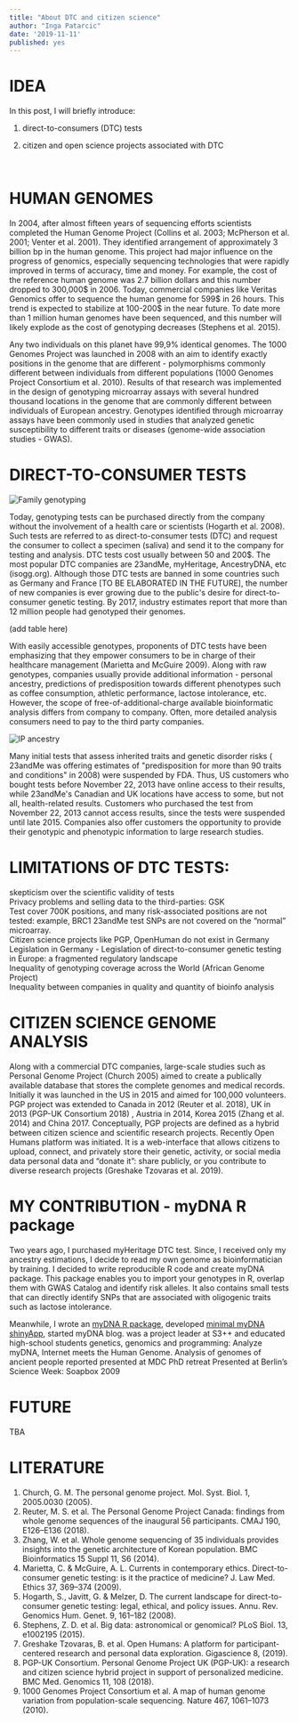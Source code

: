 ```yaml
---
title: "About DTC and citizen science"
author: "Inga Patarcic"
date: '2019-11-11'
published: yes
---
```


 
  
# IDEA 
  
  In this post, I will briefly introduce:

1. direct-to-consumers (DTC) tests

2. citizen and open science projects associated with DTC 

  
<br />

# HUMAN GENOMES

In 2004, after almost fifteen years of sequencing efforts scientists completed the Human Genome Project (Collins et al. 2003; McPherson et al. 2001; Venter et al. 2001). They identified arrangement of approximately 3 billion bp in the human genome. This project had major influence on the progress of genomics, especially sequencing technologies that were rapidly improved in terms of accuracy, time and money. For example, the cost of the reference human genome was 2.7 billion dollars and this number dropped to 300,000$ in 2006. Today, commercial companies like Veritas Genomics offer to sequence the human genome for 599$ in 26 hours. This trend is expected to stabilize at 100-200$ in the near future. To date more than 1 million human genomes have been sequenced, and this number will likely explode as the cost of genotyping decreases  (Stephens et al. 2015).

Any two individuals on this planet have 99,9% identical genomes. The 1000 Genomes Project was launched in 2008 with an aim to identify exactly positions in the genome that are different - polymorphisms commonly different between individuals from different populations (1000 Genomes Project Consortium et al. 2010). Results of that research was implemented in the design of genotyping microarray assays with several hundred thousand locations in the genome that are commonly different between individuals of European ancestry. Genotypes identified through microarray assays have been commonly used in studies that analyzed genetic susceptibility to different traits or diseases (genome-wide association studies - GWAS).


# DIRECT-TO-CONSUMER TESTS

![Family genotyping](/myDNA/img/genotypingImg_pf.png)

Today, genotyping tests can be purchased directly from the company without the involvement of a health care or scientists (Hogarth et al. 2008). Such tests are referred to as direct-to-consumer tests (DTC) and request the consumer to collect a specimen (saliva) and send it to the company for testing and analysis. DTC tests cost usually between 50 and 200$. The most popular DTC companies are 23andMe, myHeritage, AncestryDNA, etc (isogg.org). Although those DTC tests are banned in some countries such as Germany and France [TO BE ELABORATED IN THE FUTURE], the number of new companies is ever growing due to the public's desire for direct-to-consumer genetic testing. By 2017, industry estimates report that more than 12 million people had genotyped their genomes. 

(add table here)


With easily accessible genotypes, proponents of DTC tests have been emphasizing that they empower consumers to be in charge of their healthcare management (Marietta and McGuire 2009). Along with raw genotypes, companies usually provide additional information - personal ancestry, predictions of predisposition towards different phenotypes such as coffee consumption, athletic performance, lactose intolerance, etc. However, the scope of free-of-additional-charge available bioinformatic analysis differs from company to company. Often, more detailed analysis consumers need to pay to the third party companies. 

![IP ancestry](/myDNA/img/ipAncestry.png)


Many initial tests that assess inherited traits and genetic disorder risks ( 23andMe was offering estimates of "predisposition for more than 90 traits and conditions" in 2008) were suspended by FDA. Thus, US customers who bought tests before November 22, 2013 have online access to their results,  while 23andMe's Canadian and UK locations have access to some, but not all, health-related results. Customers who purchased the test from November 22, 2013 cannot access results, since the tests were suspended until late 2015. Companies also offer customers the opportunity to provide their genotypic and phenotypic information to large research studies. 


# LIMITATIONS OF DTC TESTS:

skepticism over the scientific validity of tests
  <br />
Privacy problems and selling data to the third-parties: GSK 
<br />
Test cover 700K positions, and many risk-associated positions are not tested: example, BRC1 23andMe test SNPs are not covered on the “normal” microarray. 
<br />
Citizen science projects like PGP, OpenHuman do not exist in Germany
<br />
Legislation in Germany - Legislation of direct-to-consumer genetic testing in Europe: a fragmented regulatory landscape
<br />
Inequality of genotyping coverage across the World (African Genome Project)
<br />
Inequality between companies in quality and quantity of bioinfo analysis


# CITIZEN SCIENCE GENOME ANALYSIS

Along with a commercial DTC companies, large-scale studies such as Personal Genome Project (Church 2005) aimed to create a publically available database that stores the complete genomes and medical records. Initially it was launched in the US in 2015 and aimed for 100,000 volunteers. PGP project was extended to Canada in 2012 (Reuter et al. 2018), UK in 2013 (PGP-UK Consortium 2018) , Austria in 2014, Korea 2015 (Zhang et al. 2014) and China 2017. Conceptually, PGP projects are defined as a hybrid between citizen science and scientific research projects. Recently Open Humans platform was initiated. It is a web-interface that allows citizens to upload, connect, and privately store their genetic, activity, or social media data personal data and “donate it”: share publicly, or you contribute to diverse research projects (Greshake Tzovaras et al. 2019).


# MY CONTRIBUTION - myDNA R package

Two years ago, I purchased myHeritage DTC test. Since, I received only my ancestry estimations, I decide to read my own genome as bioinformatician by training. I decided to write reproducible R code and create myDNA package. This package enables you to import your genotypes in R, overlap them with GWAS Catalog and identify risk alleles. It also contains small tests that can directly identify SNPs that are associated with oligogenic traits such as lactose intolerance.


Meanwhile, I 
wrote an [myDNA R package](https://github.com/IngaPa/myDNAS), 
developed [minimal myDNA shinyApp](https://github.com/IngaPa/myDNA_shinyApp),
started myDNA blog. 
was a project leader at S3++ and educated high-school students genetics, genomics and programming: Analyze myDNA, Internet meets the Human Genome. Analysis of genomes of ancient people reported
presented at MDC PhD retreat
Presented at Berlin’s Science Week: Soapbox 2009

# FUTURE
TBA

# LITERATURE
1. Church, G. M. The personal genome project. Mol. Syst. Biol. 1, 2005.0030 (2005).
2. Reuter, M. S. et al. The Personal Genome Project Canada: findings from whole genome sequences of the inaugural 56 participants. CMAJ 190, E126–E136 (2018).
3. Zhang, W. et al. Whole genome sequencing of 35 individuals provides insights into the genetic architecture of Korean population. BMC Bioinformatics 15 Suppl 11, S6 (2014).
4. Marietta, C. & McGuire, A. L. Currents in contemporary ethics. Direct-to-consumer genetic testing: is it the practice of medicine? J. Law Med. Ethics 37, 369–374 (2009).
5. Hogarth, S., Javitt, G. & Melzer, D. The current landscape for direct-to-consumer genetic testing: legal, ethical, and policy issues. Annu. Rev. Genomics Hum. Genet. 9, 161–182 (2008).
6. Stephens, Z. D. et al. Big data: astronomical or genomical? PLoS Biol. 13, e1002195 (2015).
7. Greshake Tzovaras, B. et al. Open Humans: A platform for participant-centered research and personal data exploration. Gigascience 8, (2019).
8. PGP-UK Consortium. Personal Genome Project UK (PGP-UK): a research and citizen science hybrid project in support of personalized medicine. BMC Med. Genomics 11, 108 (2018).
9. 1000 Genomes Project Consortium et al. A map of human genome variation from population-scale sequencing. Nature 467, 1061–1073 (2010).
